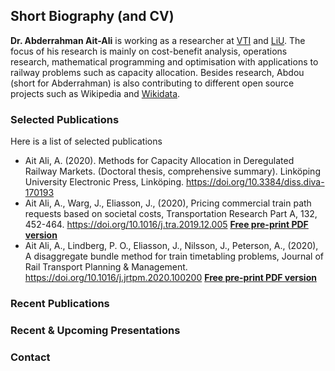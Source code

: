 ## Short Biography (and CV)
**Dr. Abderrahman Ait-Ali** is working as a researcher at [VTI](https://www.vti.se/en/employees/abderrahman-ait-ali) and [LiU](https://liu.se/en/employee/abdai17). The focus of his research is mainly on cost-benefit analysis, operations research, mathematical programming and optimisation with applications to railway problems such as capacity allocation. 
Besides research, Abdou (short for Abderrahman) is also contributing to different open source projects such as Wikipedia and [Wikidata](https://www.wikidata.org/wiki/Wikidata:Main_Page).

### Selected Publications
Here is a list of selected publications
* Ait Ali, A. (2020). Methods for Capacity Allocation in Deregulated Railway Markets. (Doctoral thesis, comprehensive summary). Linköping University Electronic Press, Linköping. https://doi.org/10.3384/diss.diva-170193
* Ait Ali, A., Warg, J., Eliasson, J., (2020), Pricing commercial train path requests based on societal costs, Transportation Research Part A, 132, 452-464. https://doi.org/10.1016/j.tra.2019.12.005 **[Free pre-print PDF version](files/TP1.pdf)**
* Ait Ali, A., Lindberg, P. O., Eliasson, J., Nilsson, J., Peterson, A., (2020), A disaggregate bundle method for train timetabling problems, Journal of Rail Transport Planning & Management. https://doi.org/10.1016/j.jrtpm.2020.100200 **[Free pre-print PDF version](files/BM.pdf)**

### Recent Publications


### Recent & Upcoming Presentations

### Contact
